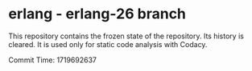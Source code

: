 # erlang - erlang-26 branch

This repository contains the frozen state of the repository.
Its history is cleared. It is used only for static code
analysis with Codacy.

Commit Time: 1719692637